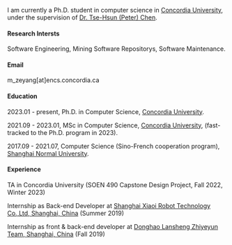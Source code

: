 
I am currently a Ph.D. student in computer science in [Concordia University](https://www.concordia.ca/), under the supervision of [Dr. Tse-Hsun (Peter) Chen](https://petertsehsun.github.io/).

#### Research Intersts
Software Engineering, Mining Software Repositorys, Software Maintenance.

#### Email
m_zeyang[at]encs.concordia.ca

#### Education
2023.01 - present, Ph.D. in Computer Science, [Concordia University](https://www.concordia.ca/).

2021.09 - 2023.01, MSc in Computer Science, [Concordia University](https://www.concordia.ca/), (fast-tracked to the Ph.D. program in 2023).

2017.09 - 2021.07, Computer Science (Sino-French cooperation program), [Shanghai Normal University](https://english.shnu.edu.cn/).

#### Experience

TA in Concordia University 
(SOEN 490 Capstone Design Project, Fall 2022, Winter 2023)

Internship as Back-end Developer at [Shanghai Xiaoi Robot Technology Co.,Ltd, Shanghai, China](https://www.xiaoi.com/) (Summer 2019)

Internship as front & back-end developer at [Donghao Lansheng Zhiyeyun Team, Shanghai, China](https://www.dlg-tec.com/) (Fall 2019)

